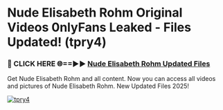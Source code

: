 # Nude Elisabeth Rohm Original Videos 0nlyFans Leaked - Files Updated! (tpry4)

<h3>🔴 CLICK HERE 🌐==►► <a href="https://tinyurl.com/y5r63du9" rel="nofollow">Nude Elisabeth Rohm Updated Files</a></h3>

Get Nude Elisabeth Rohm and all content. Now you can access all videos and pictures of Nude Elisabeth Rohm. New Updated Files 2025!

[![tpry4](https://i.imgur.com/UVo9nyh.gif)](https://tinyurl.com/y5r63du9)